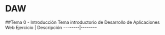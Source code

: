 # DAW

##Tema 0 - Introducción
Tema introductorio de Desarrollo de Aplicaciones Web
Ejercicio | Descripción
--------|--------
